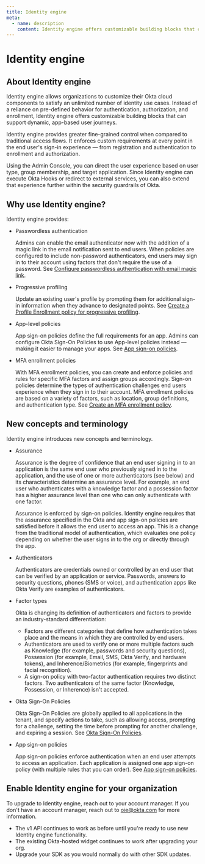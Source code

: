```yaml
---
title: Identity engine
meta:
  - name: description
    content: Identity engine offers customizable building blocks that can support dynamic, app-based user journeys. Find out more about Identity engine, why you would use it, and how to upgrade your org.
---
```


# Identity engine

## About Identity engine

Identity engine allows organizations to customize their Okta cloud components to satisfy an unlimited number of identity use cases. Instead of a reliance on pre-defined behavior for authentication, authorization, and enrollment, Identity engine offers customizable building blocks that can support dynamic, app-based user journeys.

Identity engine provides greater fine-grained control when compared to traditional access flows. It enforces custom requirements at every point in the end user's sign-in experience &mdash; from registration and authentication to enrollment and authorization.

Using the Admin Console, you can direct the user experience based on user type, group membership, and target application. Since Identity engine can execute Okta Hooks or redirect to external services, you can also extend that experience further within the security guardrails of Okta.

## Why use Identity engine?

Identity engine provides:

* Passwordless authentication

  Admins can enable the email authenticator now with the addition of a magic link in the email notification sent to end users. When policies are configured to include non-password authenticators, end users may sign in to their account using factors that don't require the use of a password. See [Configure passwordless authentication with email magic link](https://help.okta.com/en/oie/Content/Topics/identity-engine/procedures/configure-passwordless-auth.htm).

* Progressive profiling

  Update an existing user's profile by prompting them for additional sign-in information when they advance to designated points. See [Create a Profile Enrollment policy for progressive profiling](https://help.okta.com/en/oie/Content/Topics/identity-engine/policies/create-profile-enrollment-policy-pp.htm).

* App-level policies

  App sign-on policies define the full requirements for an app. Admins can configure Okta Sign-On Policies to use App-level policies instead &mdash; making it easier to manage your apps. See [App sign-on policies](https://help.okta.com/en/oie/Content/Topics/identity-engine/policies/about-app-sign-on-policies.htm).

* MFA enrollment policies

  With MFA enrollment policies, you can create and enforce policies and rules for specific MFA factors and assign groups accordingly. Sign-on policies determine the types of authentication challenges end users experience when they sign in to their account. MFA enrollment policies are based on a variety of factors, such as location, group definitions, and authentication type. See [Create an MFA enrollment policy]([ddd](https://help.okta.com/en/oie/Content/Topics/identity-engine/policies/create-mfa-policy.htm)).

## New concepts and terminology

Identity engine introduces new concepts and terminology.

* Assurance

  Assurance is the degree of confidence that an end user signing in to an application is the same end user who previously signed in to the application, and the use of one or more authenticators (see below) and its characteristics determine an assurance level. For example, an end user who authenticates with a knowledge factor and a possession factor has a higher assurance level than one who can only authenticate with one factor.

  Assurance is enforced by sign-on policies. Identity engine requires that the assurance specified in the Okta and app sign-on policies are satisfied before it allows the end user to access an app. This is a change from the traditional model of authentication, which evaluates one policy depending on whether the user signs in to the org or directly through the app.

* Authenticators

  Authenticators are credentials owned or controlled by an end user that can be verified by an application or service. Passwords, answers to security questions, phones (SMS or voice), and authentication apps like Okta Verify are examples of authenticators.

* Factor types

  Okta is changing its definition of authenticators and factors to provide an industry-standard differentiation:

  * Factors are different categories that define how authentication takes place and the means in which they are controlled by end users.
  * Authenticators are used to verify one or more multiple factors such as Knowledge (for example, passwords and security questions), Possession (for example, Email, SMS, Okta Verify, and hardware tokens), and Inherence/Biometrics (for example, fingerprints and facial recognition).
  * A sign-on policy with two-factor authentication requires two distinct factors. Two authenticators of the same factor (Knowledge, Possession, or Inherence) isn't accepted.

* Okta Sign-On Policies

  Okta Sign-On Policies are globally applied to all applications in the tenant, and specify actions to take, such as allowing access, prompting for a challenge, setting the time before prompting for another challenge, and expiring a session. See [Okta Sign-On Policies](https://help.okta.com/en/oie/Content/Topics/identity-engine/policies/about-okta-sign-on-policies.htm).

* App sign-on policies

  App sign-on policies enforce authentication when an end user attempts to access an application. Each application is assigned one app sign-on policy (with multiple rules that you can order). See [App sign-on policies](https://help.okta.com/en/oie/Content/Topics/identity-engine/policies/about-app-sign-on-policies.htm).

## Enable Identity engine for your organization

To upgrade to Identity engine, reach out to your account manager. If you don't have an account manager, reach out to oie@okta.com for more information.

* The v1 API continues to work as before until you're ready to use new Identity engine functionality.
* The existing Okta-hosted widget continues to work after upgrading your org.
* Upgrade your SDK as you would normally do with other SDK updates.
